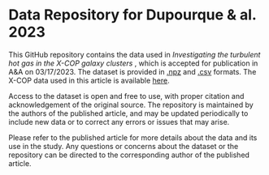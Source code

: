 # Data Repository for Dupourque & al. 2023

This GitHub repository contains the data used in *Investigating the turbulent hot gas in the X-COP galaxy clusters* , which is accepted for publication in A&A on 03/17/2023. The dataset is provided in [.npz](https://numpy.org/doc/stable/reference/generated/numpy.savez.html) and [.csv](https://pandas.pydata.org/docs/reference/api/pandas.read_csv.html) formats. The X-COP data used in this article is available [here](https://dominiqueeckert.wixsite.com/xcop).

Access to the dataset is open and free to use, with proper citation and acknowledgement of the original source. The repository is maintained by the authors of the published article, and may be updated periodically to include new data or to correct any errors or issues that may arise.

Please refer to the published article for more details about the data and its use in the study. Any questions or concerns about the dataset or the repository can be directed to the corresponding author of the published article.
